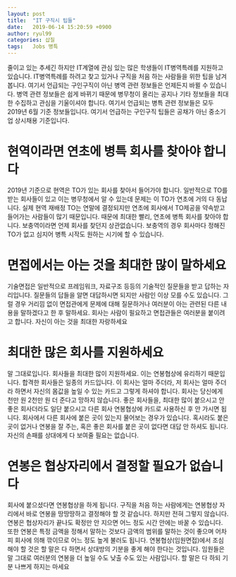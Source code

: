 ```yaml
---
layout: post
title:  "IT 구직시 팁들"
date:   2019-06-14 15:20:59 +0900
author: ryul99
categories: 삽질
tags:	Jobs 병특
---
```


줄이고 있는 추세긴 하지만 IT계열에 관심 있는 많은 학생들이 IT병역특례를 지원하고 있습니다. IT병역특례를 하려고 찾고 있거나 구직을 처음 하는 사람들을 위한 팁을 남겨 봅니다. 여기서 언급되는 구인구직이 아닌 병역 관련 정보들은 언제든지 바뀔 수 있습니다. 병역 관련 정보들은 쉽게 바뀌기 때문에 병무청이 올리는 공지나 기타 정보들을 최대한 수집하고 관심을 기울이셔야 합니다. 여기서 언급되는 병특 관련 정보들은 모두 2019년 6월 기준 정보들입니다. 여기서 언급하는 구인구직 팁들은 공채가 아닌 중소기업 상시채용 기준입니다.

# 현역이라면 연초에 병특 회사를 찾아야 합니다
2019년 기준으로 현역은 TO가 있는 회사를 찾아서 들어가야 합니다. 일반적으로 TO를 받는 회사들이 있고 이는 병무청에서 알 수 있는데 문제는 이 TO가 연초에 거의 다 동납니다. 실제 현역 재배정 TO는 연말에 결정되지만 연초에 회사에서 TO제공을 약속받고 들어가는 사람들이 많기 때문입니다. 때문에 최대한 빨리, 연초에 병특 회사를 찾아야 합니다.
보충역이라면 언제 회사를 찾던지 상관없습니다. 보충역의 경우 회사마다 정해진 TO가 없고 심지어 병특 시작도 원하는 시기에 할 수 있습니다.

# 면접에서는 아는 것을 최대한 많이 말하세요
기술면접은 일반적으로 프레임워크, 자료구조 등등의 기술적인 질문들을 받고 답하는 자리입니다. 질문들의 답들을 알면 대답하시면 되지만 사람인 이상 모를 수도 있습니다. 그럴 경우 거리낌 없이 면접관에게 문제에 대해 질문하거나 여러분이 아는 관련된 다른 내용을 말하겠다고 한 후 말하세요. 회사는 사람이 필요하고 면접관들은 여러분을 붙이려고 합니다. 자신이 아는 것을 최대한 자랑하세요

# 최대한 많은 회사를 지원하세요
말 그대로입니다. 회사들을 최대한 많이 지원하세요. 이는 연봉협상에 유리하기 때문입니다. 합격한 회사들은 일종의 카드입니다. 이 회사는 얼마 주더라, 저 회사는 얼마 주더라 하면서 자신의 몸값을 높일 수 있는 카드고 그렇게 하셔야 합니다. 회사는 당신에게 천만 원 2천만 원 더 준다고 망하지 않습니다. 좋은 회사들을, 최대한 많이 붙으시고 안 좋은 회사더라도 일단 붙으시고 다른 회사 연봉협상에 카드로 사용하신 후 안 가시면 됩니다. 회사에서 다른 회사에 붙은 곳이 있는지 물어보는 경우가 있습니다. 혹시라도 붙은 곳이 없거나 연봉을 잘 주는, 혹은 좋은 회사를 붙은 곳이 없다면 대답 안 하셔도 됩니다. 자신의 손패를 상대에게 다 보여줄 필요는 없습니다.

# 연봉은 협상자리에서 결정할 필요가 없습니다
회사에 붙으셨다면 연봉협상을 하게 됩니다. 구직을 처음 하는 사람에게는 연봉협상 자리에서 바로 연봉을 땅땅땅하고 결정해야 할 것 같습니다. 하지만 전혀 그렇지 않습니다. 연봉은 협상자리가 끝나도 확정만 안 지으면 어느 정도 시간 안에는 바꿀 수 있습니다.
또한 연봉은 특정 금액을 정해서 말하는 것보다 금액의 범위를 말하는 것이 좋으며 어차피 회사에 의해 깎이므로 어느 정도 높게 불러도 됩니다. 연봉협상(임원면접)에서 조심해야 할 것은 할 말은 다 하면서 상대방의 기분을 좋게 해야 한다는 것입니다. 임원들은 말 그대로 여러분의 연봉을 더 높일 수도 낮출 수도 있는 사람입니다. 할 말은 다 하되 기분 나쁘게 하지는 마세요
